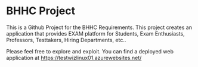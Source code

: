 # BHHC Project
This is a Github Project for the BHHC Requirements.
This project creates an application that provides EXAM platform for Students, Exam Enthusiasts, Professors, Testtakers, Hiring Departments, etc.. 

Please feel free to explore and exploit. You can find a deployed web application at https://testwizlinux01.azurewebsites.net/
